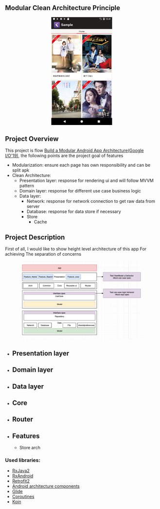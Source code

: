 ## Modular Clean Architecture Principle
<p align="center">
<img src="Screenshot_home.png" width="200"/>
</p>


## Project Overview

This project is flow [Build a Modular Android App Architecture(Google I/O'19)](https://www.youtube.com/watch?v=PZBg5DIzNww), the following points are the project goal of features  
- Modularization: ensure each page has own responsibility and can be split apk 
- Clean Architecture: 
    - Presentation layer: response for rendering ui and will follow MVVM pattern
    - Domain layer: response for different use case business logic 
    - Data layer:
        - Network: response for network connection to get raw data from server 
        - Database: response for data store if necessary
        - Store 
            - Cache 
           


## Project Description

First of all, I would like to show height level architecture of this app For achieving The separation of concerns 

<p align="center">
<img src="height_level_architecture.png" alt="" width="400"/>
</p>

- ## Presentation layer 
- ## Domain layer 
- ## Data layer 
- ## Core
- ## Router
  
- ## Features
     - Store arch 

### Used libraries: ###
- [RxJava2](https://github.com/ReactiveX/RxJava)
- [RxAndroid](https://github.com/ReactiveX/RxAndroid)
- [Retrofit2](https://github.com/square/retrofit)
- [Android architecture components](https://developer.android.com/topic/libraries/architecture/index.html)
- [Glide](https://github.com/bumptech/glide)
- [Coroutines](https://github.com/Kotlin/kotlinx.coroutinese)
- [Koin](https://github.com/InsertKoinIO/koin)

